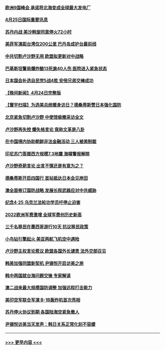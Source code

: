 #### [欧洲9国峰会 承诺将北海变成全球最大发电厂](../pages/prog202/a103698558.md?t=04251843) 
#### [4月25日国际重要讯息](../pages/prog202/a103698557.md?t=04251843) 
#### [苏丹内战 美沙斡旋同意停火72小时](../pages/prog202/a103698538.md?t=04251843) 
#### [美菲军演距台湾仅200公里 巴丹岛成护台最前线](../pages/prog202/a103698522.md?t=04251843) 
#### [中共切割卢沙野无用 欧盟拟更新对中战略](../pages/prog202/a103698490.md?t=04251843) 
#### [巴基斯坦警局爆炸酿13死逾40人伤 医院进入紧急状态](../pages/prog202/a103698486.md?t=04251843) 
#### [日本国会补选自民党5战4胜 安倍兄弟交棒成功](../pages/prog202/a103698483.md?t=04251843) 
#### [【晚间新闻】4月24日完整版](../pages/prog202/a103698363.md?t=04251843) 
#### [【寰宇扫描】为选美总统暖身访日？德桑蒂斯赞日本强化国防](../pages/prog202/a103698401.md?t=04251843) 
#### [北京紧急切割卢沙野 中使馆偷撤采访全文](../pages/prog202/a103698353.md?t=04251843) 
#### [卢沙野再失控 爆失格言论 竟称文革是八卦](../pages/prog202/a103698399.md?t=04251843) 
#### [在中国境内协助朝鲜非法金融活动 三人被美制裁](../pages/prog202/a103698342.md?t=04251843) 
#### [印尼苏门答腊西方规模7.3地震 海啸警报解除](../pages/prog202/a103698323.md?t=04251843) 
#### [卢沙野奇葩言论 出言不慎还是有意为之？](../pages/prog202/a103698253.md?t=04251843) 
#### [德桑蒂斯开启四国行 首站抵达日本会见岸田](../pages/prog202/a103698246.md?t=04251843) 
#### [澳全面修订国防战略 发展长程武器应对中共威胁](../pages/prog202/a103698247.md?t=04251843) 
#### [纪念4‧25 乌克兰法轮功学员吁停止迫害](../pages/prog202/a103698249.md?t=04251843) 
#### [2022欧洲军费激增 全球军费创历史新高](../pages/prog202/a103698245.md?t=04251843) 
#### [三千名移民在墨西哥游行10天 抗议移民政策](../pages/prog202/a103698218.md?t=04251843) 
#### [小鸟钻引擎起火 美亚两航飞机空中遇险](../pages/prog202/a103698205.md?t=04251843) 
#### [卢沙野主权言论惹议 欧盟各国外长谴责 法外交部召见](../pages/prog202/a103698085.md?t=04251843) 
#### [韩美加强同盟新契机 尹锡悦开启访美之旅](../pages/prog202/a103698084.md?t=04251843) 
#### [韩中两国就台海问题交锋 专家解读](../pages/prog202/a103698087.md?t=04251843) 
#### [澳二战来最大规模国防调整 加强远程打击能力](../pages/prog202/a103698088.md?t=04251843) 
#### [美印空军联合军演 B-1B轰炸机首次亮相](../pages/prog202/a103698105.md?t=04251843) 
#### [苏丹停火协议到期 各国陆海空紧急撤人](../pages/prog202/a103698089.md?t=04251843) 
#### [尹锡悦访美当天发声：韩日关系正常化刻不容缓](../pages/prog202/a103698017.md?t=04251843) 

----
#### [ >>> 更早内容 <<< ](../indexes/prog202-earlier.md)
